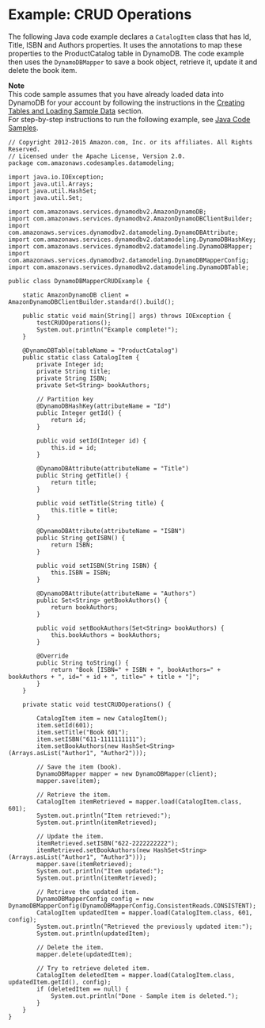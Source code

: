# Example: CRUD Operations<a name="DynamoDBMapper.CRUDExample1"></a>

The following Java code example declares a `CatalogItem` class that has Id, Title, ISBN and Authors properties\. It uses the annotations to map these properties to the ProductCatalog table in DynamoDB\. The code example then uses the `DynamoDBMapper` to save a book object, retrieve it, update it and delete the book item\. 

**Note**  
This code sample assumes that you have already loaded data into DynamoDB for your account by following the instructions in the [Creating Tables and Loading Sample Data](SampleData.md) section\.  
For step\-by\-step instructions to run the following example, see [Java Code Samples](CodeSamples.Java.md)\.

```
// Copyright 2012-2015 Amazon.com, Inc. or its affiliates. All Rights Reserved.
// Licensed under the Apache License, Version 2.0.
package com.amazonaws.codesamples.datamodeling;

import java.io.IOException;
import java.util.Arrays;
import java.util.HashSet;
import java.util.Set;

import com.amazonaws.services.dynamodbv2.AmazonDynamoDB;
import com.amazonaws.services.dynamodbv2.AmazonDynamoDBClientBuilder;
import com.amazonaws.services.dynamodbv2.datamodeling.DynamoDBAttribute;
import com.amazonaws.services.dynamodbv2.datamodeling.DynamoDBHashKey;
import com.amazonaws.services.dynamodbv2.datamodeling.DynamoDBMapper;
import com.amazonaws.services.dynamodbv2.datamodeling.DynamoDBMapperConfig;
import com.amazonaws.services.dynamodbv2.datamodeling.DynamoDBTable;

public class DynamoDBMapperCRUDExample {

    static AmazonDynamoDB client = AmazonDynamoDBClientBuilder.standard().build();

    public static void main(String[] args) throws IOException {
        testCRUDOperations();
        System.out.println("Example complete!");
    }

    @DynamoDBTable(tableName = "ProductCatalog")
    public static class CatalogItem {
        private Integer id;
        private String title;
        private String ISBN;
        private Set<String> bookAuthors;

        // Partition key
        @DynamoDBHashKey(attributeName = "Id")
        public Integer getId() {
            return id;
        }

        public void setId(Integer id) {
            this.id = id;
        }

        @DynamoDBAttribute(attributeName = "Title")
        public String getTitle() {
            return title;
        }

        public void setTitle(String title) {
            this.title = title;
        }

        @DynamoDBAttribute(attributeName = "ISBN")
        public String getISBN() {
            return ISBN;
        }

        public void setISBN(String ISBN) {
            this.ISBN = ISBN;
        }

        @DynamoDBAttribute(attributeName = "Authors")
        public Set<String> getBookAuthors() {
            return bookAuthors;
        }

        public void setBookAuthors(Set<String> bookAuthors) {
            this.bookAuthors = bookAuthors;
        }

        @Override
        public String toString() {
            return "Book [ISBN=" + ISBN + ", bookAuthors=" + bookAuthors + ", id=" + id + ", title=" + title + "]";
        }
    }

    private static void testCRUDOperations() {

        CatalogItem item = new CatalogItem();
        item.setId(601);
        item.setTitle("Book 601");
        item.setISBN("611-1111111111");
        item.setBookAuthors(new HashSet<String>(Arrays.asList("Author1", "Author2")));

        // Save the item (book).
        DynamoDBMapper mapper = new DynamoDBMapper(client);
        mapper.save(item);

        // Retrieve the item.
        CatalogItem itemRetrieved = mapper.load(CatalogItem.class, 601);
        System.out.println("Item retrieved:");
        System.out.println(itemRetrieved);

        // Update the item.
        itemRetrieved.setISBN("622-2222222222");
        itemRetrieved.setBookAuthors(new HashSet<String>(Arrays.asList("Author1", "Author3")));
        mapper.save(itemRetrieved);
        System.out.println("Item updated:");
        System.out.println(itemRetrieved);

        // Retrieve the updated item.
        DynamoDBMapperConfig config = new DynamoDBMapperConfig(DynamoDBMapperConfig.ConsistentReads.CONSISTENT);
        CatalogItem updatedItem = mapper.load(CatalogItem.class, 601, config);
        System.out.println("Retrieved the previously updated item:");
        System.out.println(updatedItem);

        // Delete the item.
        mapper.delete(updatedItem);

        // Try to retrieve deleted item.
        CatalogItem deletedItem = mapper.load(CatalogItem.class, updatedItem.getId(), config);
        if (deletedItem == null) {
            System.out.println("Done - Sample item is deleted.");
        }
    }
}
```